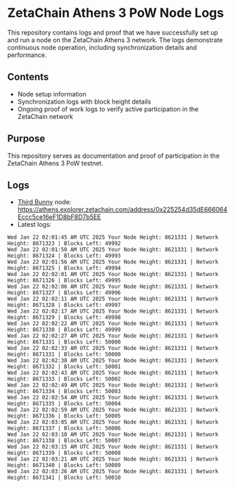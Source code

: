 # ZetaChain Athens 3 PoW Node Logs
This repository contains logs and proof that we have successfully set up and run a node on the ZetaChain Athens 3 network. The logs demonstrate continuous node operation, including synchronization details and performance.

## Contents
- Node setup information
- Synchronization logs with block height details
- Ongoing proof of work logs to verify active participation in the ZetaChain network

## Purpose
This repository serves as documentation and proof of participation in the ZetaChain Athens 3 PoW testnet.

## Logs

- [Third Bunny](https://thirdbunny.xyz/) node: https://athens.explorer.zetachain.com/address/0x225254d35dE666064Eccc5ce16eF1D8bF8D7b5EE
- Latest logs:
```
Wed Jan 22 02:01:45 AM UTC 2025 Your Node Height: 8621331 | Network Height: 8671323 | Blocks Left: 49992
Wed Jan 22 02:01:50 AM UTC 2025 Your Node Height: 8621331 | Network Height: 8671324 | Blocks Left: 49993
Wed Jan 22 02:01:56 AM UTC 2025 Your Node Height: 8621331 | Network Height: 8671325 | Blocks Left: 49994
Wed Jan 22 02:02:01 AM UTC 2025 Your Node Height: 8621331 | Network Height: 8671326 | Blocks Left: 49995
Wed Jan 22 02:02:06 AM UTC 2025 Your Node Height: 8621331 | Network Height: 8671327 | Blocks Left: 49996
Wed Jan 22 02:02:11 AM UTC 2025 Your Node Height: 8621331 | Network Height: 8671328 | Blocks Left: 49997
Wed Jan 22 02:02:17 AM UTC 2025 Your Node Height: 8621331 | Network Height: 8671329 | Blocks Left: 49998
Wed Jan 22 02:02:22 AM UTC 2025 Your Node Height: 8621331 | Network Height: 8671330 | Blocks Left: 49999
Wed Jan 22 02:02:27 AM UTC 2025 Your Node Height: 8621331 | Network Height: 8671331 | Blocks Left: 50000
Wed Jan 22 02:02:33 AM UTC 2025 Your Node Height: 8621331 | Network Height: 8671331 | Blocks Left: 50000
Wed Jan 22 02:02:38 AM UTC 2025 Your Node Height: 8621331 | Network Height: 8671332 | Blocks Left: 50001
Wed Jan 22 02:02:43 AM UTC 2025 Your Node Height: 8621331 | Network Height: 8671333 | Blocks Left: 50002
Wed Jan 22 02:02:49 AM UTC 2025 Your Node Height: 8621331 | Network Height: 8671334 | Blocks Left: 50003
Wed Jan 22 02:02:54 AM UTC 2025 Your Node Height: 8621331 | Network Height: 8671335 | Blocks Left: 50004
Wed Jan 22 02:02:59 AM UTC 2025 Your Node Height: 8621331 | Network Height: 8671336 | Blocks Left: 50005
Wed Jan 22 02:03:05 AM UTC 2025 Your Node Height: 8621331 | Network Height: 8671337 | Blocks Left: 50006
Wed Jan 22 02:03:10 AM UTC 2025 Your Node Height: 8621331 | Network Height: 8671338 | Blocks Left: 50007
Wed Jan 22 02:03:15 AM UTC 2025 Your Node Height: 8621331 | Network Height: 8671339 | Blocks Left: 50008
Wed Jan 22 02:03:21 AM UTC 2025 Your Node Height: 8621331 | Network Height: 8671340 | Blocks Left: 50009
Wed Jan 22 02:03:26 AM UTC 2025 Your Node Height: 8621331 | Network Height: 8671341 | Blocks Left: 50010
```
